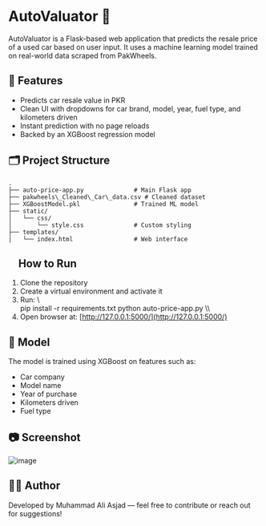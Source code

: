 ﻿# AutoValuator 🚗

AutoValuator is a Flask-based web application that predicts the resale price of a used car based on user input. It uses a machine learning model trained on real-world data scraped from PakWheels.

## 🔧 Features

* Predicts car resale value in PKR
* Clean UI with dropdowns for car brand, model, year, fuel type, and kilometers driven
* Instant prediction with no page reloads
* Backed by an XGBoost regression model

## 🗂️ Project Structure

```
.
├── auto-price-app.py              # Main Flask app
├── pakwheels\_Cleaned\_Car\_data.csv # Cleaned dataset
├── XGBoostModel.pkl               # Trained ML model
├── static/
│   └── css/
│       └── style.css              # Custom styling
├── templates/
│   └── index.html                 # Web interface
```

##     How to Run

1. Clone the repository
2. Create a virtual environment and activate it
3. Run:
   \\\
   pip install -r requirements.txt
   python auto-price-app.py
   \\\
4. Open browser at: [http://127.0.0.1:5000/](http://127.0.0.1:5000/)

## 🧠 Model

The model is trained using XGBoost on features such as:

* Car company
* Model name
* Year of purchase
* Kilometers driven
* Fuel type

## 📷 Screenshot

![image](https://github.com/user-attachments/assets/1bbf43bc-bc85-44fa-9f03-a72909ea1a27)


## 🙋‍♂️ Author

Developed by Muhammad Ali Asjad — feel free to contribute or reach out for suggestions!


